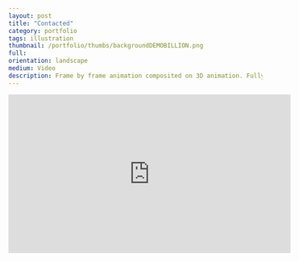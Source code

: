 ```yaml
---
layout: post
title: "Contacted"
category: portfolio
tags: illustration
thumbnail: /portfolio/thumbs/backgroundDEMOBILLION.png
full:
orientation: landscape
medium: Video
description: Frame by frame animation composited on 3D animation. Fully produced by yours truly.
---
```

<iframe width="560" height="315" src="https://www.youtube.com/embed/E54zvQJEpMM" frameborder="0" allowfullscreen></iframe>
